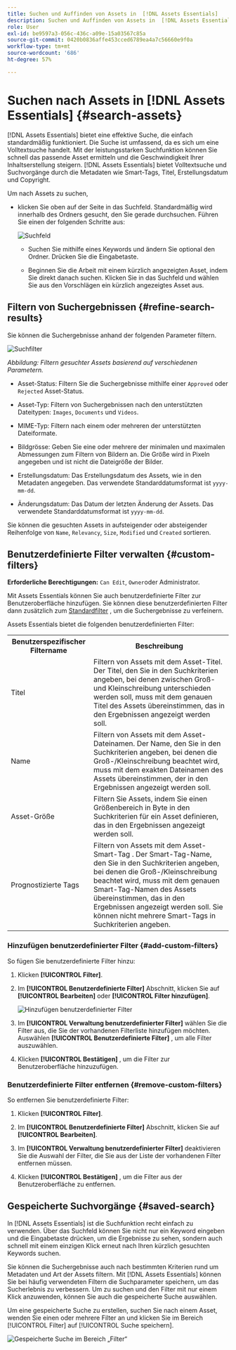 ```yaml
---
title: Suchen und Auffinden von Assets in  [!DNL Assets Essentials]
description: Suchen und Auffinden von Assets in  [!DNL Assets Essentials].
role: User
exl-id: be9597a3-056c-436c-a09e-15a03567c85a
source-git-commit: 0420b0836affe453cced6789ea4a7c56660e9f0a
workflow-type: tm+mt
source-wordcount: '686'
ht-degree: 57%

---
```


# Suchen nach Assets in [!DNL Assets Essentials] {#search-assets}

[!DNL Assets Essentials] bietet eine effektive Suche, die einfach standardmäßig funktioniert. Die Suche ist umfassend, da es sich um eine Volltextsuche handelt. Mit der leistungsstarken Suchfunktion können Sie schnell das passende Asset ermitteln und die Geschwindigkeit Ihrer Inhaltserstellung steigern. [!DNL Assets Essentials] bietet Volltextsuche und Suchvorgänge durch die Metadaten wie Smart-Tags, Titel, Erstellungsdatum und Copyright.

Um nach Assets zu suchen,

* klicken Sie oben auf der Seite in das Suchfeld. Standardmäßig wird innerhalb des Ordners gesucht, den Sie gerade durchsuchen. Führen Sie einen der folgenden Schritte aus:

   ![Suchfeld](assets/search-box.png)

   * Suchen Sie mithilfe eines Keywords und ändern Sie optional den Ordner. Drücken Sie die Eingabetaste.

   * Beginnen Sie die Arbeit mit einem kürzlich angezeigten Asset, indem Sie direkt danach suchen. Klicken Sie in das Suchfeld und wählen Sie aus den Vorschlägen ein kürzlich angezeigtes Asset aus.

## Filtern von Suchergebnissen {#refine-search-results}

Sie können die Suchergebnisse anhand der folgenden Parameter filtern.

![Suchfilter](assets/filters1.png)

*Abbildung: Filtern gesuchter Assets basierend auf verschiedenen Parametern.*

* Asset-Status: Filtern Sie die Suchergebnisse mithilfe einer `Approved` oder `Rejected` Asset-Status.

* Asset-Typ: Filtern von Suchergebnissen nach den unterstützten Dateitypen: `Images`, `Documents` und `Videos`.
* MIME-Typ: Filtern nach einem oder mehreren der unterstützten Dateiformate. <!-- TBD:  [supported file formats](/help/supported-file-formats.md). -->
* Bildgrösse: Geben Sie eine oder mehrere der minimalen und maximalen Abmessungen zum Filtern von Bildern an. Die Größe wird in Pixeln angegeben und ist nicht die Dateigröße der Bilder.
* Erstellungsdatum: Das Erstellungsdatum des Assets, wie in den Metadaten angegeben. Das verwendete Standarddatumsformat ist `yyyy-mm-dd`.
* Änderungsdatum: Das Datum der letzten Änderung der Assets. Das verwendete Standarddatumsformat ist `yyyy-mm-dd`.

Sie können die gesuchten Assets in aufsteigender oder absteigender Reihenfolge von `Name`, `Relevancy`, `Size`, `Modified` und `Created` sortieren.

## Benutzerdefinierte Filter verwalten {#custom-filters}

**Erforderliche Berechtigungen:**  `Can Edit`, `Owner`oder Administrator.

Mit Assets Essentials können Sie auch benutzerdefinierte Filter zur Benutzeroberfläche hinzufügen. Sie können diese benutzerdefinierten Filter dann zusätzlich zum [Standardfilter](#refine-search-results) , um die Suchergebnisse zu verfeinern.

Assets Essentials bietet die folgenden benutzerdefinierten Filter:

<table>
    <tbody>
     <tr>
      <th><strong>Benutzerspezifischer Filtername</strong></th>
      <th><strong>Beschreibung</strong></th>
     </tr>
     <tr>
      <td>Titel</td>
      <td>Filtern von Assets mit dem Asset-Titel. Der Titel, den Sie in den Suchkriterien angeben, bei denen zwischen Groß- und Kleinschreibung unterschieden werden soll, muss mit dem genauen Titel des Assets übereinstimmen, das in den Ergebnissen angezeigt werden soll.</td>
     </tr>
     <tr>
      <td>Name</td>
      <td>Filtern von Assets mit dem Asset-Dateinamen. Der Name, den Sie in den Suchkriterien angeben, bei denen die Groß-/Kleinschreibung beachtet wird, muss mit dem exakten Dateinamen des Assets übereinstimmen, der in den Ergebnissen angezeigt werden soll.</td>
     </tr>
     <tr>
      <td>Asset-Größe</td>
      <td>Filtern Sie Assets, indem Sie einen Größenbereich in Byte in den Suchkriterien für ein Asset definieren, das in den Ergebnissen angezeigt werden soll.</td>
     </tr>
     <tr>
      <td>Prognostizierte Tags</td>
      <td>Filtern von Assets mit dem Asset-Smart-Tag . Der Smart-Tag-Name, den Sie in den Suchkriterien angeben, bei denen die Groß-/Kleinschreibung beachtet wird, muss mit dem genauen Smart-Tag-Namen des Assets übereinstimmen, das in den Ergebnissen angezeigt werden soll. Sie können nicht mehrere Smart-Tags in Suchkriterien angeben.</td>
     </tr>    
    </tbody>
   </table>

### Hinzufügen benutzerdefinierter Filter {#add-custom-filters}

So fügen Sie benutzerdefinierte Filter hinzu:

1. Klicken **[!UICONTROL Filter]**.

1. Im **[!UICONTROL Benutzerdefinierte Filter]** Abschnitt, klicken Sie auf **[!UICONTROL Bearbeiten]** oder **[!UICONTROL Filter hinzufügen]**.

   ![Hinzufügen benutzerdefinierter Filter](assets/add-custom-filters.png)

1. Im **[!UICONTROL Verwaltung benutzerdefinierter Filter]** wählen Sie die Filter aus, die Sie der vorhandenen Filterliste hinzufügen möchten. Auswählen **[!UICONTROL Benutzerdefinierte Filter]** , um alle Filter auszuwählen.

1. Klicken **[!UICONTROL Bestätigen]** , um die Filter zur Benutzeroberfläche hinzuzufügen.

### Benutzerdefinierte Filter entfernen {#remove-custom-filters}

So entfernen Sie benutzerdefinierte Filter:

1. Klicken **[!UICONTROL Filter]**.

1. Im **[!UICONTROL Benutzerdefinierte Filter]** Abschnitt, klicken Sie auf **[!UICONTROL Bearbeiten]**.

1. Im **[!UICONTROL Verwaltung benutzerdefinierter Filter]** deaktivieren Sie die Auswahl der Filter, die Sie aus der Liste der vorhandenen Filter entfernen müssen.

1. Klicken **[!UICONTROL Bestätigen]** , um die Filter aus der Benutzeroberfläche zu entfernen.


## Gespeicherte Suchvorgänge {#saved-search}

In [!DNL Assets Essentials] ist die Suchfunktion recht einfach zu verwenden. Über das Suchfeld können Sie nicht nur ein Keyword eingeben und die Eingabetaste drücken, um die Ergebnisse zu sehen, sondern auch schnell mit einem einzigen Klick erneut nach Ihren kürzlich gesuchten Keywords suchen.

Sie können die Suchergebnisse auch nach bestimmten Kriterien rund um Metadaten und Art der Assets filtern. Mit [!DNL Assets Essentials] können Sie bei häufig verwendeten Filtern die Suchparameter speichern, um das Sucherlebnis zu verbessern. Um zu suchen und den Filter mit nur einem Klick anzuwenden, können Sie auch die gespeicherte Suche auswählen.

Um eine gespeicherte Suche zu erstellen, suchen Sie nach einem Asset, wenden Sie einen oder mehrere Filter an und klicken Sie im Bereich [!UICONTROL Filter] auf [!UICONTROL Suche speichern].

![Gespeicherte Suche im Bereich „Filter“](assets/saved-search.png)

<!-- TBD: Search behavior. Full-text search. Ranking and rank boosts. Hidden assets.
Report poor UX that users can only save a filtered search and not a simple search.
.
Are other supported files fully indexed and support full-text search? Eg. audio/videos files can at best have metadata indexed.
Anything about ranking of assets displayed in search results?

What about temporarily hiding an asset (suspending search on it) from the search results? If an asset is undergoing review collaboration, should it be used by others? Should it be hidden in search?

When userA is searching and userB add an asset that matches search results, will the asset display in search as soon as userA refreshes the page? Assuming indexing is near real-time. May not be so for bulk uploads.
-->

